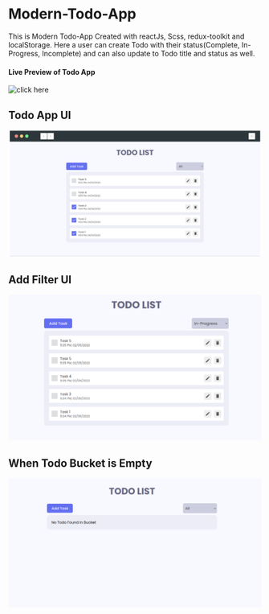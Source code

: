 # Modern-Todo-App
This is Modern Todo-App Created with reactJs, Scss, redux-toolkit and localStorage.
Here a user can create Todo with their status(Complete, In-Progress, Incomplete) and can also update to Todo title and status as well.

#### Live Preview of Todo App
![click here](https://modern-react-todo-app.netlify.app/)

## Todo App UI
![Todo Home](src/assets/todo-app.png)

## Add Filter UI
![Todo Filter](src/assets/todo-filter.png)

## When Todo Bucket is Empty
![Todo Empty](src/assets/todo-empty.png)
